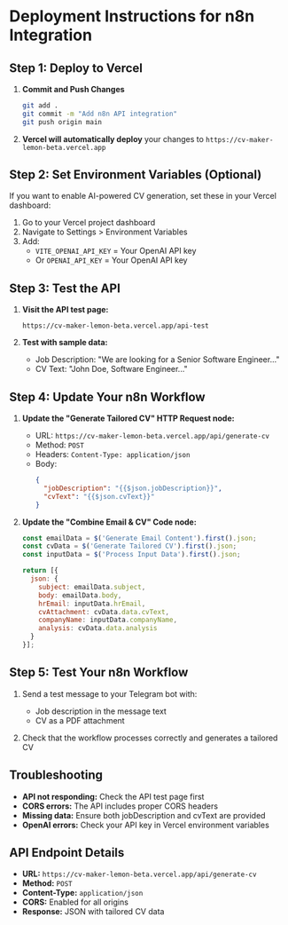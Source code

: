 # Deployment Instructions for n8n Integration

## Step 1: Deploy to Vercel

1. **Commit and Push Changes**
   ```bash
   git add .
   git commit -m "Add n8n API integration"
   git push origin main
   ```

2. **Vercel will automatically deploy** your changes to `https://cv-maker-lemon-beta.vercel.app`

## Step 2: Set Environment Variables (Optional)

If you want to enable AI-powered CV generation, set these in your Vercel dashboard:

1. Go to your Vercel project dashboard
2. Navigate to Settings > Environment Variables
3. Add:
   - `VITE_OPENAI_API_KEY` = Your OpenAI API key
   - Or `OPENAI_API_KEY` = Your OpenAI API key

## Step 3: Test the API

1. **Visit the API test page:**
   ```
   https://cv-maker-lemon-beta.vercel.app/api-test
   ```

2. **Test with sample data:**
   - Job Description: "We are looking for a Senior Software Engineer..."
   - CV Text: "John Doe, Software Engineer..."

## Step 4: Update Your n8n Workflow

1. **Update the "Generate Tailored CV" HTTP Request node:**
   - URL: `https://cv-maker-lemon-beta.vercel.app/api/generate-cv`
   - Method: `POST`
   - Headers: `Content-Type: application/json`
   - Body: 
     ```json
     {
       "jobDescription": "{{$json.jobDescription}}",
       "cvText": "{{$json.cvText}}"
     }
     ```

2. **Update the "Combine Email & CV" Code node:**
   ```javascript
   const emailData = $('Generate Email Content').first().json;
   const cvData = $('Generate Tailored CV').first().json;
   const inputData = $('Process Input Data').first().json;

   return [{
     json: {
       subject: emailData.subject,
       body: emailData.body,
       hrEmail: inputData.hrEmail,
       cvAttachment: cvData.data.cvText,
       companyName: inputData.companyName,
       analysis: cvData.data.analysis
     }
   }];
   ```

## Step 5: Test Your n8n Workflow

1. Send a test message to your Telegram bot with:
   - Job description in the message text
   - CV as a PDF attachment

2. Check that the workflow processes correctly and generates a tailored CV

## Troubleshooting

- **API not responding:** Check the API test page first
- **CORS errors:** The API includes proper CORS headers
- **Missing data:** Ensure both jobDescription and cvText are provided
- **OpenAI errors:** Check your API key in Vercel environment variables

## API Endpoint Details

- **URL:** `https://cv-maker-lemon-beta.vercel.app/api/generate-cv`
- **Method:** `POST`
- **Content-Type:** `application/json`
- **CORS:** Enabled for all origins
- **Response:** JSON with tailored CV data
